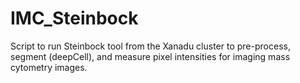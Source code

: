 # IMC_Steinbock

Script to run Steinbock tool from the Xanadu cluster to pre-process, segment (deepCell), and measure pixel intensities for imaging mass cytometry images.

